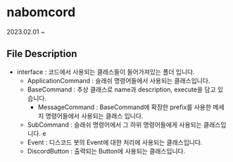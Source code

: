 # nabomcord

2023.02.01 ~

## File Description
- interface : 코드에서 사용되는 클래스들이 들어가져있는 폴더 입니다. 
  - ApplicationCommand : 슬래쉬 명령어들에서 사용되는 클래스입니다.
  - BaseCommand : 추상 클래스로 name과 description, execute을 담고 있습니다.
    - MessageCommand : BaseCommand에 확장한 prefix를 사용한 메세지 명령어들에서 사용되는 클래스 입니다.
  - SubCommand : 슬래쉬 명령어에서 그 하위 명령어들에게 사용되는 클래스입니다. e
  - Event : 디스코드 봇의 Event에 대한 처리에 사용되는 클래스입니다.
  - DiscordButton : 출력되는 Button에 사용되는 클래스입니다. 
  
  
